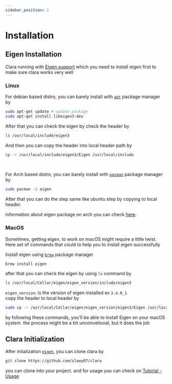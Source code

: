 ```yaml
---
sidebar_position: 1
---
```


# Installation

## Eigen Installation
Clara running with [Eigen support](https://eigen.tuxfamily.org/) which you need to install eigen first to make sure clara works very well

### Linux
For debian based distro, you can barely install with [`apt`](https://wiki.debian.org/Apt) package manager by
```sh
sudo apt-get update # update package
sudo apt-get install libeigen3-dev
```
After that you can check the eigen by check the header by
```sh
ls /usr/local/include/eigen3
```
And then you can copy the header into local header path by
```sh
cp -r /usr/local/include/eigen3/Eigen /usr/local/include
```

<br/>

For Arch based distro, you can barely install with [`pacman`](https://wiki.archlinux.org/title/pacman) package manager by
```sh
sudo pacman -S eigen
```
After that you can do the step same like ubuntu step by copying to local header.

information about eigen package on arch you can check [here](https://archlinux.org/packages/extra/any/eigen/).

### MacOS

Sometimes, getting eigen, to work on macOS might require a little twist. Here set of commands that could to help you to install eigen successfully

Install eigen using [`brew`](https://brew.sh/) package manager
```sh
brew install eigen
```
after that you can check the eigen by using `ls` command by
```sh
ls /usr/local/Cellar/eigen/eigen_version/include/eigen3
```
``eigen_version``: is the version of eigen installed ex `3.4.0_1`.<br/>
copy the header to local header by
```sh
sudo cp -r /usr/local/Cellar/eigen/eigen_version/eigen3/Eigen /usr/local/include
```

by following these commands, you'll be able to install Eigen on your macOS system. the process might be a bit unconvetional, but it does the job

## Clara Initialization

After intialization [`eigen`](https://eigen.tuxfamily.org/), you can clone clara by
```sh
git clone https://github.com/slowy07/clara
```
you can clone into your project. and for usage you can check on [Tutorial - Usage](/docs/category/tutorial---usage)
